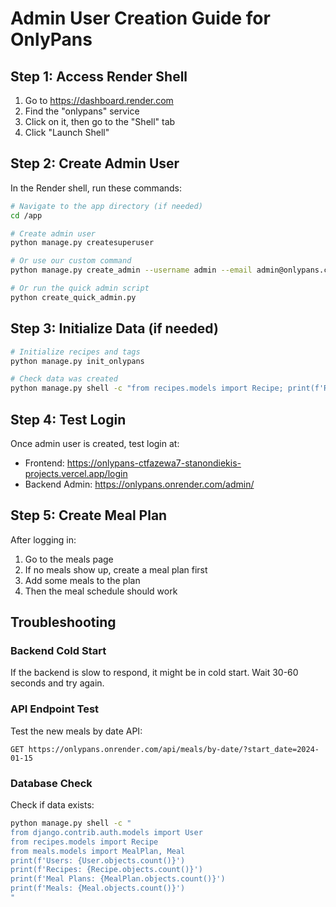 # Admin User Creation Guide for OnlyPans

## Step 1: Access Render Shell
1. Go to https://dashboard.render.com
2. Find the "onlypans" service
3. Click on it, then go to the "Shell" tab
4. Click "Launch Shell"

## Step 2: Create Admin User
In the Render shell, run these commands:

```bash
# Navigate to the app directory (if needed)
cd /app

# Create admin user
python manage.py createsuperuser

# Or use our custom command
python manage.py create_admin --username admin --email admin@onlypans.com --password admin123

# Or run the quick admin script
python create_quick_admin.py
```

## Step 3: Initialize Data (if needed)
```bash
# Initialize recipes and tags
python manage.py init_onlypans

# Check data was created
python manage.py shell -c "from recipes.models import Recipe; print(f'Recipes: {Recipe.objects.count()}')"
```

## Step 4: Test Login
Once admin user is created, test login at:
- Frontend: https://onlypans-ctfazewa7-stanondiekis-projects.vercel.app/login
- Backend Admin: https://onlypans.onrender.com/admin/

## Step 5: Create Meal Plan
After logging in:
1. Go to the meals page
2. If no meals show up, create a meal plan first
3. Add some meals to the plan
4. Then the meal schedule should work

## Troubleshooting

### Backend Cold Start
If the backend is slow to respond, it might be in cold start. Wait 30-60 seconds and try again.

### API Endpoint Test
Test the new meals by date API:
```
GET https://onlypans.onrender.com/api/meals/by-date/?start_date=2024-01-15
```

### Database Check
Check if data exists:
```bash
python manage.py shell -c "
from django.contrib.auth.models import User
from recipes.models import Recipe
from meals.models import MealPlan, Meal
print(f'Users: {User.objects.count()}')
print(f'Recipes: {Recipe.objects.count()}')
print(f'Meal Plans: {MealPlan.objects.count()}')
print(f'Meals: {Meal.objects.count()}')
"
```
